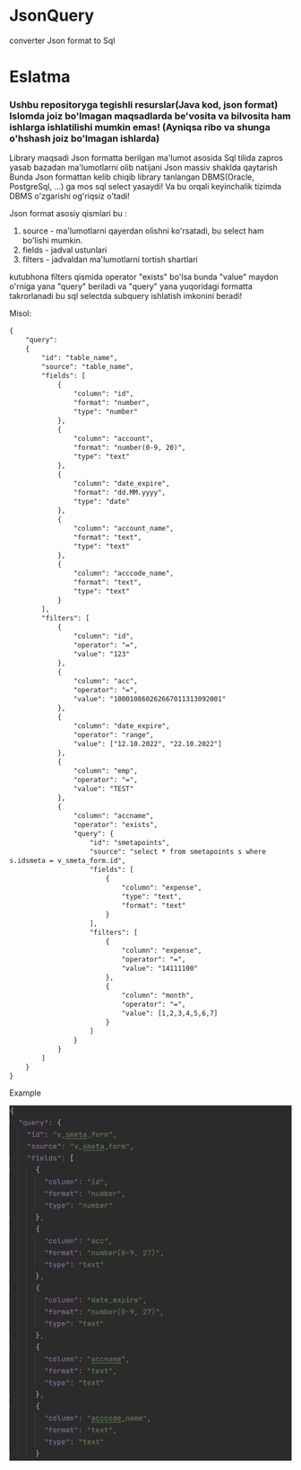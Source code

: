 # JsonQuery
converter Json format to Sql 

<h1>Eslatma</h1>
<h3>
Ushbu repositoryga tegishli resurslar(Java kod, json format) <text color="green"><b>Islomda</b></text> joiz bo'lmagan maqsadlarda be'vosita va bilvosita ham ishlarga ishlatilishi mumkin emas!
(Ayniqsa ribo va shunga o'hshash joiz bo'lmagan ishlarda)
</h3>


Library maqsadi Json formatta berilgan ma'lumot asosida 
Sql tilida zapros yasab bazadan ma'lumotlarni olib natijani 
Json massiv shaklda qaytarish
    Bunda Json formattan kelib chiqib library tanlangan DBMS(Oracle, PostgreSql, ...)
ga mos sql select yasaydi! Va bu orqali keyinchalik tizimda DBMS 
o'zgarishi og'riqsiz o'tadi!

Json format asosiy qismlari bu :
1. source - ma'lumotlarni qayerdan olishni ko'rsatadi, bu select ham bo'lishi mumkin.
2. fields - jadval ustunlari
3. filters - jadvaldan ma'lumotlarni tortish shartlari

kutubhona filters qismida operator "exists" bo'lsa bunda "value" maydon 
o'rniga yana "query" beriladi va "query" yana yuqoridagi formatta takrorlanadi
bu sql selectda subquery ishlatish imkonini beradi!

Misol:

    {
        "query": 
        {
            "id": "table_name",
            "source": "table_name",
            "fields": [
                {
                    "column": "id",
                    "format": "number",
                    "type": "number"
                },
                {
                    "column": "account",
                    "format": "number(0-9, 20)",
                    "type": "text"
                },
                {
                    "column": "date_expire",
                    "format": "dd.MM.yyyy",
                    "type": "date"
                },
                {
                    "column": "account_name",
                    "format": "text",
                    "type": "text"
                },
                {
                    "column": "acccode_name",
                    "format": "text",
                    "type": "text"
                }
            ],
            "filters": [
                {
                    "column": "id",
                    "operator": "=",
                    "value": "123"
                },
                {
                    "column": "acc",
                    "operator": "=",
                    "value": "100010860262667011313092001"
                },
                {
                    "column": "date_expire",
                    "operator": "range",
                    "value": ["12.10.2022", "22.10.2022"]
                },
                {
                    "column": "emp",
                    "operator": "=",
                    "value": "TEST"
                },
                {
                    "column": "accname",
                    "operator": "exists",
                    "query": {
                        "id": "smetapoints",
                        "source": "select * from smetapoints s where s.idsmeta = v_smeta_form.id",
                        "fields": [
                            {
                                "column": "expense",
                                "type": "text",
                                "format": "text"
                            }
                        ],
                        "filters": [
                            {
                                "column": "expense",
                                "operator": "=",
                                "value": "14111100"
                            },
                            {
                                "column": "month",
                                "operator": "=",
                                "value": [1,2,3,4,5,6,7]
                            }
                        ]
                    }
                }
            ]
        }
    }


Example

![img.png](img.png)

